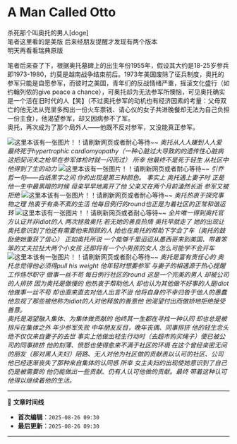 # A Man Called Otto
杀死那个叫奥托的男人[doge]  
笔者这里看的是美版 后来经朋友提醒才发现有两个版本  
明天再看看瑞典原版  

笔者后来查了下，根据奥托墓碑上的出生年份1955年，假设其大约是18-25岁参兵即1973-1980，约莫是越南战争结束前后。1973年美国废除了征兵制度，奥托的参军只能是自愿参军，而彼时之美国，青年们的反战情绪严重，摇滚文化盛行（如约翰列侬的give peace a chance），可奥托却为无法参军所懊恼，可见奥托确实是一个活在旧时代的人【笑】（不过奥托参军的动机也有经济因素的考量：父母双亡的他无法从兜里多掏出一份火车票钱、请心仪的女子共进晚餐却无法为自己负担一份主食），他渴望参军，却又因病参不了军。  
奥托，再次成为了那个局外人——他既不反对参军，又没能真正参军。

![这里本该有一张图片！！请刷新网页或者耐心等待~~](/images/AManCalledOttoDecidedToDie2.png)
*奥托从人人嫌到人人爱 最终死于hypertrophic cardiomyopathy（一种心脏过大导致的的遗传性心脏病 这把契诃夫之枪早在参军体检时就一闪而过） 所幸 他最终不是死于轻生 从社区中他得到了生的动力*
![这里本该有一张图片！！请刷新网页或者耐心等待~~](/images/AManCalledOttoDecidedToDie1.png)
*引乔哲一句——白纸黑字之间 你的出现是第三种颜色。 
 事实上 奥托遇上妻子时 正是他一生中最黑暗的时候 母亲早早地离开了他 父亲又在两个月前溘然长逝 参军又被拒绝*
![这里本该有一张图片！！请刷新网页或者耐心等待~~](/images/AManCalledOttoDecidedToDie5.png)
*奥托热衷于探究事物之理 热衷于有条不紊的生活 他每日例行的round也正是为着社区的正常和谐运转*
![这里本该有一张图片！！请刷新网页或者耐心等待~~](/images/AManCalledOttoDecidedToDie4.png)
*全片唯一得到奥托官方认证并非idiot的人 两次拯救奥托 若无她的善良热情 奥托早就走了 她的出现让奥托意识到了他还有需要他来照顾的人 她也在奥托的帮助下学会了车（奥托的鼓励使她重获了信心） 正如奥托所说 一个能够千里迢迢从墨西哥来到美国、带着笨笨的丈夫拉扯大两个小女孩 还即将有一个小男孩的女人 怎么可能学不会开车*
![这里本该有一张图片！！请刷新网页或者耐心等待~~](/images/AManCalledOttoDecidedToDie3.png)
*奥托是富有责任心的 奥托总觉得他必须得pull his weight 他年轻时想要参军 与妻子的相遇源于热心提醒 工作恪尽职守 做事一丝不苟 每日例行社区的round 这是一个完美的男人 却被公司的人排挤 因为奥托是傲慢的 他热衷于帮助他人 却也认为其他做不好事的人是idiot 他做事一丝不苟 却也直来直去对他人出言不逊 他将自身的不幸归咎于他人的愚蠢 他忽视了那些被他称为idiot的人对他释放的善意他 他渴望付出而傲娇地拒绝接受善意。  
奥托是渴望融入集体、为集体做贡献的 他终其一生都在寻找一种认同 却也总是被排斥在集体之外 年少参军失败 中年朋友反目，晚年丧偶、同事排挤 他的轻生念头绝不仅仅来自妻子的去世 事实上他做出轻生行动时（去超市购买绳子）便已被公司的同事排挤 他的刻薄、愤怒也使得愈来不满于社区的环境 在这个曾经亲密无间的朋友（那对黑人夫妇）陌路、无人对他为社区做的贡献表以认可的社区、公司 他已经逐渐丧失了那种来自集体的认同感 所幸 女主夫妇的出现使她意识到了自己仍是被需要的 他仍能做出一些贡献、仍有人认可他做的贡献。最终 带着这种认可 他得以继续着他的生活。*



<!-- 文章编辑时间信息 -->
***

📅 **文章时间线**
- **首次编辑**：`2025-08-26 09:30`
- **最后更新**：`2025-08-26 09:30`

***
<!-- 编辑时间信息结束 -->
